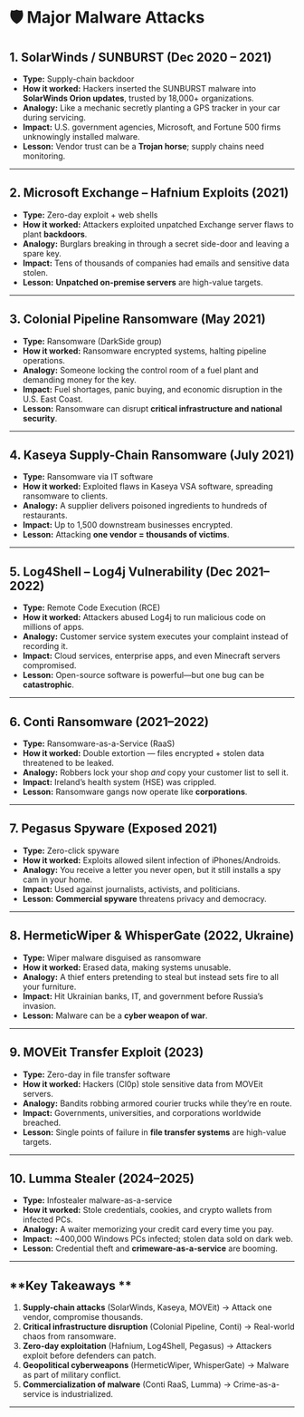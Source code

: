 # 🛡️ Major Malware Attacks

## **1. SolarWinds / SUNBURST (Dec 2020 – 2021)**
- **Type:** Supply-chain backdoor  
- **How it worked:** Hackers inserted the SUNBURST malware into **SolarWinds Orion updates**, trusted by 18,000+ organizations.  
- **Analogy:** Like a mechanic secretly planting a GPS tracker in your car during servicing.  
- **Impact:** U.S. government agencies, Microsoft, and Fortune 500 firms unknowingly installed malware.  
- **Lesson:** Vendor trust can be a **Trojan horse**; supply chains need monitoring.  

---

## **2. Microsoft Exchange – Hafnium Exploits (2021)**
- **Type:** Zero-day exploit + web shells  
- **How it worked:** Attackers exploited unpatched Exchange server flaws to plant **backdoors**.  
- **Analogy:** Burglars breaking in through a secret side-door and leaving a spare key.  
- **Impact:** Tens of thousands of companies had emails and sensitive data stolen.  
- **Lesson:** **Unpatched on-premise servers** are high-value targets.  

---

## **3. Colonial Pipeline Ransomware (May 2021)**
- **Type:** Ransomware (DarkSide group)  
- **How it worked:** Ransomware encrypted systems, halting pipeline operations.  
- **Analogy:** Someone locking the control room of a fuel plant and demanding money for the key.  
- **Impact:** Fuel shortages, panic buying, and economic disruption in the U.S. East Coast.  
- **Lesson:** Ransomware can disrupt **critical infrastructure and national security**.  

---

## **4. Kaseya Supply-Chain Ransomware (July 2021)**
- **Type:** Ransomware via IT software  
- **How it worked:** Exploited flaws in Kaseya VSA software, spreading ransomware to clients.  
- **Analogy:** A supplier delivers poisoned ingredients to hundreds of restaurants.  
- **Impact:** Up to 1,500 downstream businesses encrypted.  
- **Lesson:** Attacking **one vendor = thousands of victims**.  

---

## **5. Log4Shell – Log4j Vulnerability (Dec 2021–2022)**
- **Type:** Remote Code Execution (RCE)  
- **How it worked:** Attackers abused Log4j to run malicious code on millions of apps.  
- **Analogy:** Customer service system executes your complaint instead of recording it.  
- **Impact:** Cloud services, enterprise apps, and even Minecraft servers compromised.  
- **Lesson:** Open-source software is powerful—but one bug can be **catastrophic**.  

---

## **6. Conti Ransomware (2021–2022)**
- **Type:** Ransomware-as-a-Service (RaaS)  
- **How it worked:** Double extortion — files encrypted + stolen data threatened to be leaked.  
- **Analogy:** Robbers lock your shop *and* copy your customer list to sell it.  
- **Impact:** Ireland’s health system (HSE) was crippled.  
- **Lesson:** Ransomware gangs now operate like **corporations**.  

---

## **7. Pegasus Spyware (Exposed 2021)**
- **Type:** Zero-click spyware  
- **How it worked:** Exploits allowed silent infection of iPhones/Androids.  
- **Analogy:** You receive a letter you never open, but it still installs a spy cam in your home.  
- **Impact:** Used against journalists, activists, and politicians.  
- **Lesson:** **Commercial spyware** threatens privacy and democracy.  

---

## **8. HermeticWiper & WhisperGate (2022, Ukraine)**
- **Type:** Wiper malware disguised as ransomware  
- **How it worked:** Erased data, making systems unusable.  
- **Analogy:** A thief enters pretending to steal but instead sets fire to all your furniture.  
- **Impact:** Hit Ukrainian banks, IT, and government before Russia’s invasion.  
- **Lesson:** Malware can be a **cyber weapon of war**.  

---

## **9. MOVEit Transfer Exploit (2023)**
- **Type:** Zero-day in file transfer software  
- **How it worked:** Hackers (Cl0p) stole sensitive data from MOVEit servers.  
- **Analogy:** Bandits robbing armored courier trucks while they’re en route.  
- **Impact:** Governments, universities, and corporations worldwide breached.  
- **Lesson:** Single points of failure in **file transfer systems** are high-value targets.  

---

## **10. Lumma Stealer (2024–2025)**
- **Type:** Infostealer malware-as-a-service  
- **How it worked:** Stole credentials, cookies, and crypto wallets from infected PCs.  
- **Analogy:** A waiter memorizing your credit card every time you pay.  
- **Impact:** ~400,000 Windows PCs infected; stolen data sold on dark web.  
- **Lesson:** Credential theft and **crimeware-as-a-service** are booming.  

---

## **Key Takeaways **
1. **Supply-chain attacks** (SolarWinds, Kaseya, MOVEit) → Attack one vendor, compromise thousands.  
2. **Critical infrastructure disruption** (Colonial Pipeline, Conti) → Real-world chaos from ransomware.  
3. **Zero-day exploitation** (Hafnium, Log4Shell, Pegasus) → Attackers exploit before defenders can patch.  
4. **Geopolitical cyberweapons** (HermeticWiper, WhisperGate) → Malware as part of military conflict.  
5. **Commercialization of malware** (Conti RaaS, Lumma) → Crime-as-a-service is industrialized.  

---
